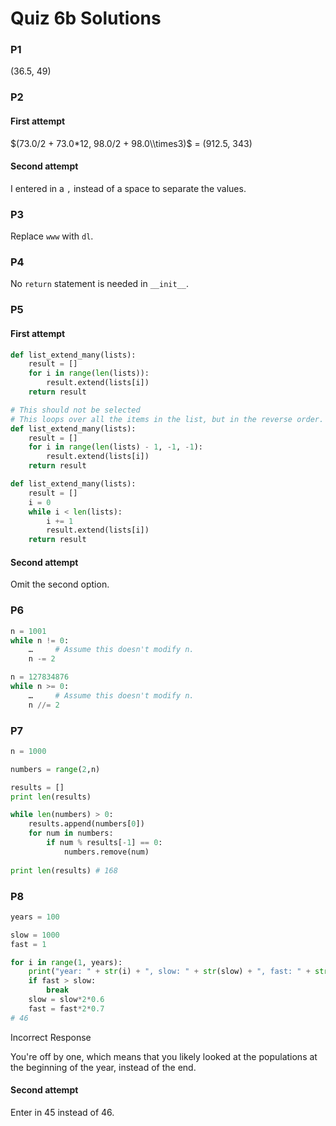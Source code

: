 # Quiz 6b Solutions

### P1
(36.5, 49)

### P2

#### First attempt

$(73.0/2 + 73.0*12, 98.0/2 + 98.0\\times3)$ = (912.5, 343)

#### Second attempt

I entered in a `,` instead of a space to separate the values.

### P3

Replace `www` with `dl`.

### P4

No `return` statement is needed in `__init__`.

### P5

#### First attempt

```python
def list_extend_many(lists):
    result = []
    for i in range(len(lists)):
        result.extend(lists[i])
    return result

# This should not be selected 
# This loops over all the items in the list, but in the reverse order. Sometimes that is fine, but here it the result is in reversed.
def list_extend_many(lists):
    result = []
    for i in range(len(lists) - 1, -1, -1):
        result.extend(lists[i])
    return result

def list_extend_many(lists):
    result = []
    i = 0
    while i < len(lists):
        i += 1
        result.extend(lists[i])
    return result
```

#### Second attempt

Omit the second option.

### P6

```python
n = 1001
while n != 0:
    …     # Assume this doesn't modify n.
    n -= 2
```

```python
n = 127834876
while n >= 0:
    …     # Assume this doesn't modify n.
    n //= 2
```



### P7

```python
n = 1000

numbers = range(2,n)

results = []
print len(results)

while len(numbers) > 0:
    results.append(numbers[0])
    for num in numbers:
        if num % results[-1] == 0:
            numbers.remove(num)
            
print len(results) # 168
```

### P8
```python
years = 100

slow = 1000
fast = 1

for i in range(1, years):
    print("year: " + str(i) + ", slow: " + str(slow) + ", fast: " + str(fast))
    if fast > slow:
        break
    slow = slow*2*0.6
    fast = fast*2*0.7
# 46
```

Incorrect Response 

You're off by one, which means that you likely looked at the populations at the beginning of the year, instead of the end.

#### Second attempt

Enter in 45 instead of 46.